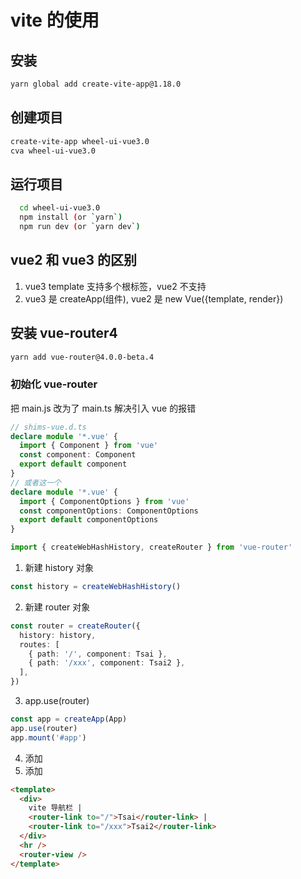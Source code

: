 # vite 的使用

## 安装

```bash
yarn global add create-vite-app@1.18.0
```

## 创建项目

```bash
create-vite-app wheel-ui-vue3.0
cva wheel-ui-vue3.0
```

## 运行项目

```bash
  cd wheel-ui-vue3.0
  npm install (or `yarn`)
  npm run dev (or `yarn dev`)
```

## vue2 和 vue3 的区别

1. vue3 template 支持多个根标签，vue2 不支持
2. vue3 是 createApp(组件), vue2 是 new Vue({template, render})

## 安装 vue-router4

```bash
yarn add vue-router@4.0.0-beta.4
```

### 初始化 vue-router

把 main.js 改为了 main.ts
解决引入 vue 的报错

```ts
// shims-vue.d.ts
declare module '*.vue' {
  import { Component } from 'vue'
  const component: Component
  export default component
}
// 或者这一个
declare module '*.vue' {
  import { ComponentOptions } from 'vue'
  const componentOptions: ComponentOptions
  export default componentOptions
}
```

```ts
import { createWebHashHistory, createRouter } from 'vue-router'
```

1. 新建 history 对象

```ts
const history = createWebHashHistory()
```

2. 新建 router 对象

```ts
const router = createRouter({
  history: history,
  routes: [
    { path: '/', component: Tsai },
    { path: '/xxx', component: Tsai2 },
  ],
})
```

3. app.use(router)

```ts
const app = createApp(App)
app.use(router)
app.mount('#app')
```

4. 添加<router-view>
5. 添加<router-link>

```html
<template>
  <div>
    vite 导航栏 |
    <router-link to="/">Tsai</router-link> |
    <router-link to="/xxx">Tsai2</router-link>
  </div>
  <hr />
  <router-view />
</template>
```

